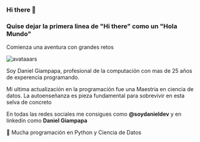### Hi there 👋

### Quise dejar la primera linea de "Hi there" como un "Hola Mundo"

Comienza una aventura con grandes retos

![avataaars](https://github.com/SoyDanielDev/SoyDanielDev/assets/135294506/dd003e3f-c40e-4adf-99c2-386b90c273a2)

Soy Daniel Giampapa, profesional de la computación con mas de 25 años de experencia programando.

Mi ultima actualización en la programación fue una Maestria en ciencia de datos. La autoenseñanza es pieza fundamental para sobrevivir en esta selva de concreto

En todas las redes sociales me consigues como **@soydanieldev** y en linkedin como **Daniel Giampapa**

🐍 Mucha programación en Python y Ciencia de Datos

<!--
**SoyDanielDev/SoyDanielDev** is a ✨ _special_ ✨ repository because its `README.md` (this file) appears on your GitHub profile.
